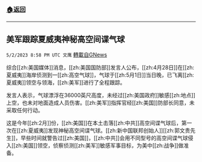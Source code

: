 ###  [:house:返回](README.md)
---


## 美军跟踪夏威夷神秘高空间谍气球
`5/2/2023 8:58 PM UTC 文鹰` [轉載自GNews](https://gnews.org/articles/1270058)

综合[[zh:美国媒体]]消息，[[zh:美国国防部]]发言人公布，[[zh:4月28日]]在[[zh:夏威夷]]海岸侦测到一[[zh:高空气球]]，气球于[[zh:5月1日]]当日晚，已飞离[[zh:夏威夷]]领空与领海，[[zh:美军]]进行了全程跟踪。

发言人表示，气球漂浮在36000英尺高度，未经过[[zh:美国政府]]敏感[[zh:地点]]上空，也未对地面造成人员伤害。[[zh:美军]]指挥官经[[zh:美国]]防部长同意，未采取任何行动。

这是今年[[zh:2月]]份，[[zh:美国]]在本土击落[[zh:中共]]高空间谍气球后，第一次在[[zh:夏威夷]]发现神秘高空间谍气球。[[zh:新中国联邦创始人]][[zh:郭文贵先生]]，早些时间就警告过[[zh:美国]]，[[zh:中共]]会用不同型号的高空间谍气球侵入[[zh:美国]]领空，侦察侦测[[zh:美军]]敏感军事目标，为美中[[zh:战争]]做准备。
